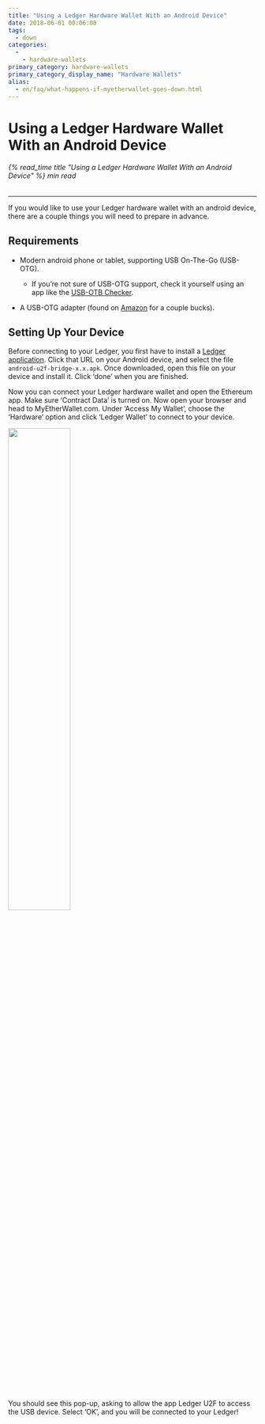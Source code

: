 ```yaml
---
title: "Using a Ledger Hardware Wallet With an Android Device"
date: 2018-06-01 00:06:00
tags:
  - down
categories:
  - 
    - hardware-wallets
primary_category: hardware-wallets
primary_category_display_name: "Hardware Wallets"
alias:
  - en/faq/what-happens-if-myetherwallet-goes-down.html
---
```


# **Using a Ledger Hardware Wallet With an Android Device**

###### {% read_time title "Using a Ledger Hardware Wallet With an Android Device" %} min read

* * *

If you would like to use your Ledger hardware wallet with an android device, there are a couple things you will need to prepare in advance.

## **Requirements**

-   Modern android phone or tablet, supporting USB On-The-Go (USB-OTG).
    -   If you’re not sure of USB-OTG support, check it yourself using an app like the [USB-OTB Checker](https://play.google.com/store/apps/details?id=com.faitaujapon.otg).

-   A USB-OTG adapter (found on [Amazon](https://www.amazon.com/s/ref=nb_sb_noss_2?url=search-alias%3Daps&field-keywords=usb+otg+adapter) for a couple bucks).

## **Setting Up Your Device**

Before connecting to your Ledger, you first have to install a [Ledger application](https://github.com/LedgerHQ/android-u2f-bridge/releases). Click that URL on your Android device, and select the file `android-u2f-bridge-x.x.apk`. Once downloaded, open this file on your device and install it. Click ‘done’ when you are finished.

Now you can connect your Ledger hardware wallet and open the Ethereum app. Make sure ‘Contract Data’ is turned on. Now open your browser and head to MyEtherWallet.com. Under ‘Access My Wallet’, choose the ‘Hardware’ option and click ‘Ledger Wallet’ to connect to your device.

<img src="/images/posts/hardware-wallets/ledger-hardware-wallet-using-with-android-01.png" width="50%" />

You should see this pop-up, asking to allow the app Ledger U2F to access the USB device. Select ‘OK’, and you will be connected to your Ledger!
